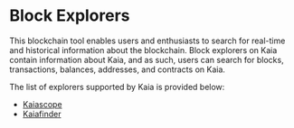 # Block Explorers

This blockchain tool enables users and enthusiasts to search for real-time and historical information about the blockchain. Block explorers on Kaia contain information about Kaia, and as such, users can search for blocks, transactions, balances, addresses, and contracts on Kaia.

The list of explorers supported by Kaia is provided below:

- [Kaiascope](https://klaytnscope.com/)
- [Kaiafinder](https://www.klaytnfinder.io/)
